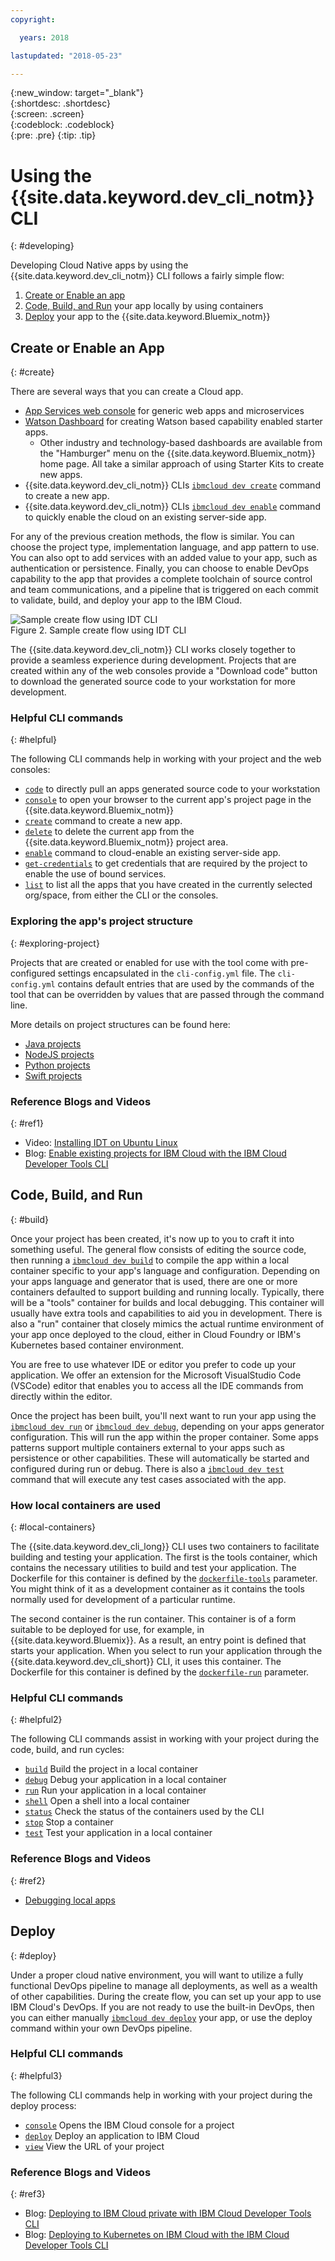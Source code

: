 ```yaml
---
copyright:

  years: 2018

lastupdated: "2018-05-23"

---
```


{:new_window: target="_blank"}  
{:shortdesc: .shortdesc}  
{:screen: .screen}  
{:codeblock: .codeblock}  
{:pre: .pre}
{:tip: .tip}

# Using the {{site.data.keyword.dev_cli_notm}} CLI
{: #developing}

Developing Cloud Native apps by using the {{site.data.keyword.dev_cli_notm}} CLI follows a fairly simple flow:

1. [Create or Enable an app](#create)
2. [Code, Build, and Run](#build) your app locally by using containers
3. [Deploy](#deploy) your app to the {{site.data.keyword.Bluemix_notm}}

## Create or Enable an App
{: #create}

There are several ways that you can create a Cloud app.
- [App Services web console](https://console.bluemix.net/developer/appservice) for generic web apps and microservices
- [Watson Dashboard](https://console.bluemix.net/dashboard/watson) for creating Watson based capability enabled starter apps.
    - Other industry and technology-based dashboards are available from the "Hamburger" menu on the {{site.data.keyword.Bluemix_notm}} home page. All take a similar approach of using Starter Kits to create new apps.
- {{site.data.keyword.dev_cli_notm}} CLIs [`ibmcloud dev create`](./commands.html#create) command to create a new app.
- {{site.data.keyword.dev_cli_notm}} CLIs [`ibmcloud dev enable`](./commands.html#enable) command to quickly enable the cloud on an existing server-side app.

For any of the previous creation methods, the flow is similar. You can choose the project type, implementation language, and app pattern to use. You can also opt to add services with an added value to your app, such as authentication or persistence. Finally, you can choose to enable DevOps capability to the app that provides a complete toolchain of source control and team communications, and a pipeline that is triggered on each commit to validate, build, and deploy your app to the IBM Cloud.

![Sample create flow using IDT CLI](create_flow.png "Sample create flow using IDT CLI") <br> Figure 2. Sample create flow using IDT CLI

The {{site.data.keyword.dev_cli_notm}} CLI works closely together to provide a seamless experience during development. Projects that are created within any of the web consoles provide a "Download code" button to download the generated source code to your workstation for more development.

### Helpful CLI commands
{: #helpful}

The following CLI commands help in working with your project and the web consoles:
- [`code`](./commands.html#code) to directly pull an apps generated source code to your workstation
- [`console`](./commands.html#console) to open your browser to the current app's project page in the {{site.data.keyword.Bluemix_notm}}
- [`create`](./commands.html#create) command to create a new app.
- [`delete`](./commands.html#delete) to delete the current app from the {{site.data.keyword.Bluemix_notm}} project area.
- [`enable`](./commands.html#enable) command to cloud-enable an existing server-side app.
- [`get-credentials`](./commands.html#get-credentials) to get credentials that are required by the project to enable the use of bound services.
- [`list`](./commands.html#list) to list all the apps that you have created in the currently selected org/space, from either the CLI or the consoles.


### Exploring the app's project structure
{: #exploring-project}

Projects that are created or enabled for use with the tool come with pre-configured settings encapsulated in the `cli-config.yml` file. The `cli-config.yml` contains default entries that are used by the commands of the tool that can be overridden by values that are passed through the command line.

More details on project structures can be found here:
- [Java projects](/docs/apps/projects/java_project_contents.html)
- [NodeJS projects](/docs/apps/projects/node_project_contents.html)
- [Python projects](/docs/apps/projects/python_project_contents.html)
- [Swift projects](/docs/apps/projects/swift_project_contents.html)


### Reference Blogs and Videos
{: #ref1}

- Video: [Installing IDT on Ubuntu Linux](https://www.youtube.com/watch?v=sr7KjHAKpEs)
- Blog: [Enable existing projects for IBM Cloud with the IBM Cloud Developer Tools CLI](https://www.ibm.com/blogs/bluemix/2017/09/enable-existing-projects-ibm-cloud-ibm-cloud-developer-tools-cli/)



## Code, Build, and Run
{: #build}


Once your project has been created, it's now up to you to craft it into something useful. The general flow consists of editing the source code, then running a [`ibmcloud dev build`](commands.html#build) to compile the app within a local container specific to your app's language and configuration. Depending on your apps language and generator that is used, there are one or more containers defaulted to support building and running locally.  Typically, there will be a "tools" container for builds and local debugging.  This container will usually have extra tools and capabilities to aid you in development.  There is also a "run" container that closely mimics the actual runtime environment of your app once deployed to the cloud, either in Cloud Foundry or IBM's Kubernetes based container environment.


You are free to use whatever IDE or editor you prefer to code up your application. We offer an extension for the Microsoft VisualStudio Code (VSCode) editor that enables you to access all the IDE commands from directly within the editor.

Once the project has been built, you'll next want to run your app using the [`ibmcloud dev run`](commands.html#run) or [`ibmcloud dev debug`](commands.html#debug), depending on your apps generator configuration.  This will run the app within the proper container.  Some apps patterns support multiple containers external to your apps such as persistence or other capabilities.  These will automatically be started and configured during run or debug.  There is also a [`ibmcloud dev test`](commands.html#test) command that will execute any test cases associated with the app.


### How local containers are used
{: #local-containers}

The {{site.data.keyword.dev_cli_long}} CLI uses two containers to facilitate building and testing your application. The first is the tools container, which contains the necessary utilities to build and test your application. The Dockerfile for this container is defined by the [`dockerfile-tools`](commands.html#command-parameters) parameter. You might think of it as a development container as it contains the tools normally used for development of a particular runtime.

The second container is the run container. This container is of a form suitable to be deployed for use, for example, in {{site.data.keyword.Bluemix}}. As a result, an entry point is defined that starts your application. When you select to run your application through the {{site.data.keyword.dev_cli_short}} CLI, it uses this container. The Dockerfile for this container is defined by the [`dockerfile-run`](commands.html#run-parameters) parameter.


### Helpful CLI commands
{: #helpful2}

The following CLI commands assist in working with your project during the code, build, and run cycles:
- [`build`](./commands.html#build) Build the project in a local container
- [`debug`](./commands.html#debug) Debug your application in a local container
- [`run`](./commands.html#run) Run your application in a local container
- [`shell`](./commands.html#shell) Open a shell into a local container
- [`status`](./commands.html#status) Check the status of the containers used by the CLI
- [`stop`](./commands.html#stop) Stop a container
- [`test`](./commands.html#test) Test your application in a local container

### Reference Blogs and Videos
{: #ref2}

- [Debugging local apps](local_debug.html)





## Deploy
{: #deploy}

Under a proper cloud native environment, you will want to utilize a fully functional DevOps pipeline to manage all deployments, as well as a wealth of other capabilities.  During the create flow, you can set up your app to use IBM Cloud's DevOps.  If you are not ready to use the built-in DevOps, then you can either manually [`ibmcloud dev deploy`](./commands.html#deploy) your app, or use the deploy command within your own DevOps pipeline.  



### Helpful CLI commands
{: #helpful3}

The following CLI commands help in working with your project during the deploy process:
- [`console`](./commands.html#console) Opens the IBM Cloud console for a project
- [`deploy`](./commands.html#deploy) Deploy an application to IBM Cloud
- [`view`](./commands.html#view) View the URL of your project


### Reference Blogs and Videos
{: #ref3}

- Blog: [Deploying to IBM Cloud private with IBM Cloud Developer Tools CLI](https://www.ibm.com/blogs/bluemix/2017/09/deploying-ibm-cloud-private-ibm-cloud-developer-tools-cli/)
- Blog: [Deploying to Kubernetes on IBM Cloud with the IBM Cloud Developer Tools CLI](https://www.ibm.com/blogs/bluemix/2017/09/deploying-kubernetes-ibm-cloud-ibm-cloud-developer-tools-cli/)
